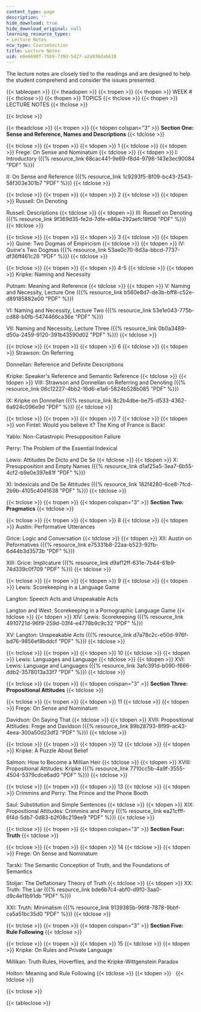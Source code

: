 ```yaml
---
content_type: page
description: ''
hide_download: true
hide_download_original: null
learning_resource_types:
- Lecture Notes
ocw_type: CourseSection
title: Lecture Notes
uid: e0e6690f-75b9-739d-5d27-a2a936dab618
---
```


The lecture notes are closely tied to the readings and are designed to help the student comprehend and consider the issues presented.

{{< tableopen >}}
{{< theadopen >}}
{{< tropen >}}
{{< thopen >}}
WEEK #
{{< thclose >}}
{{< thopen >}}
TOPICS
{{< thclose >}}
{{< thopen >}}
LECTURE NOTES
{{< thclose >}}

{{< trclose >}}

{{< theadclose >}}
{{< tropen >}}
{{< tdopen colspan="3" >}}
**Section One: Sense and Reference, Names and Descriptions**
{{< tdclose >}}

{{< trclose >}}
{{< tropen >}}
{{< tdopen >}}
1
{{< tdclose >}}
{{< tdopen >}}
Frege: On Sense and Nominatum
{{< tdclose >}}
{{< tdopen >}}
I: Introductory ({{% resource_link 68cac441-9e69-f8d4-9798-143e3ec90084 "PDF" %}})  
  
II: On Sense and Reference ({{% resource_link 1c9293f5-8f09-bc43-2543-58f303e301b7 "PDF" %}})
{{< tdclose >}}

{{< trclose >}}
{{< tropen >}}
{{< tdopen >}}
2
{{< tdclose >}}
{{< tdopen >}}
Russell: On Denoting  
  
Russell: Descriptions
{{< tdclose >}}
{{< tdopen >}}
III: Russell on Denoting ({{% resource_link 9f369d35-fe2d-7dfe-e86a-292aefc18f06 "PDF" %}})
{{< tdclose >}}

{{< trclose >}}
{{< tropen >}}
{{< tdopen >}}
3
{{< tdclose >}}
{{< tdopen >}}
Quine: Two Dogmas of Empiricism
{{< tdclose >}}
{{< tdopen >}}
IV: Quine's Two Dogmas ({{% resource_link 53ae0c70-8d3a-bbcd-7737-df36ff461c26 "PDF" %}})
{{< tdclose >}}

{{< trclose >}}
{{< tropen >}}
{{< tdopen >}}
4-5
{{< tdclose >}}
{{< tdopen >}}
Kripke: Naming and Necessity  
  
Putnam: Meaning and Reference
{{< tdclose >}}
{{< tdopen >}}
V: Naming and Necessity, Lecture One ({{% resource_link b560e8d7-de3b-bff8-c52e-d89185882e00 "PDF" %}})  
  
VI: Naming and Necessity, Lecture Two ({{% resource_link 53e1e043-775b-cd88-b0fb-5474466ca36e "PDF" %}})  
  
VII: Naming and Necessity, Lecture Three ({{% resource_link 0b0a3489-d50a-2459-9120-391b43590d02 "PDF" %}})
{{< tdclose >}}

{{< trclose >}}
{{< tropen >}}
{{< tdopen >}}
6
{{< tdclose >}}
{{< tdopen >}}
Strawson: On Referring  
  
Donnellan: Reference and Definite Descriptions  
  
Kripke: Speaker's Reference and Semantic Reference
{{< tdclose >}}
{{< tdopen >}}
VIII: Strawson and Donnellan on Referring and Denoting ({{% resource_link 06c12227-4bb2-16d6-e1a6-5824b528b085 "PDF" %}})  
  
IX: Kripke on Donnellan ({{% resource_link 8c2b4dbe-be75-d533-4362-6a924c096e9d "PDF" %}})
{{< tdclose >}}

{{< trclose >}}
{{< tropen >}}
{{< tdopen >}}
7
{{< tdclose >}}
{{< tdopen >}}
von Fintel: Would you believe it? The King of France is Back!  
  
Yablo: Non-Catastropic Presupposition Failure  
  
Perry: The Problem of the Essential Indexical  
  
Lewis: Attitudes De Dicto and De Se
{{< tdclose >}}
{{< tdopen >}}
X: Presupposition and Empty Names ({{% resource_link d1af25a5-3ea7-6b55-4cf2-b9e0e397e81f "PDF" %}})  
  
XI: Indexicals and De Se Attitudes ({{% resource_link 182f4280-6ce8-7fcd-2b9b-4105c4041638 "PDF" %}})
{{< tdclose >}}

{{< trclose >}}
{{< tropen >}}
{{< tdopen colspan="3" >}}
**Section Two: Pragmatics**
{{< tdclose >}}

{{< trclose >}}
{{< tropen >}}
{{< tdopen >}}
8
{{< tdclose >}}
{{< tdopen >}}
Austin: Performative Utterances  
  
Grice: Logic and Conversation
{{< tdclose >}}
{{< tdopen >}}
XII: Austin on Peformatives ({{% resource_link e75331b8-22aa-b523-92fb-6d44b3d3573b "PDF" %}})  
  
XIII: Grice: Implicature ({{% resource_link d9af12ff-631e-7b44-61b9-74d339c0f709 "PDF" %}})
{{< tdclose >}}

{{< trclose >}}
{{< tropen >}}
{{< tdopen >}}
9
{{< tdclose >}}
{{< tdopen >}}
Lewis: Scorekeeping in a Language Game  
  
Langton: Speech Acts and Unspeakable Acts  
  
Langton and West: Scorekeeping in a Pornographic Language Game
{{< tdclose >}}
{{< tdopen >}}
XIV: Lewis: Scorekeeping ({{% resource_link 4910721d-96f9-259d-03f4-e4778b9c9c32 "PDF" %}})  
  
XV: Langton: Unspeakable Acts ({{% resource_link d7a78c2c-e50d-976f-bd76-9856ef8bddcf "PDF" %}})
{{< tdclose >}}

{{< trclose >}}
{{< tropen >}}
{{< tdopen >}}
10
{{< tdclose >}}
{{< tdopen >}}
Lewis: Languages and Language
{{< tdclose >}}
{{< tdopen >}}
XVI: Lewis: Language and Languages ({{% resource_link 3afc391d-b090-f666-ddb2-3578013a33f7 "PDF" %}})
{{< tdclose >}}

{{< trclose >}}
{{< tropen >}}
{{< tdopen colspan="3" >}}
**Section Three: Propositional Attitudes**
{{< tdclose >}}

{{< trclose >}}
{{< tropen >}}
{{< tdopen >}}
11
{{< tdclose >}}
{{< tdopen >}}
Frege: On Sense and Nominatum  
  
Davidson: On Saying That
{{< tdclose >}}
{{< tdopen >}}
XVII: Propositional Attitudes: Frege and Davidson ({{% resource_link 89b28793-8f99-ac43-4eea-300a50d23df2 "PDF" %}})
{{< tdclose >}}

{{< trclose >}}
{{< tropen >}}
{{< tdopen >}}
12
{{< tdclose >}}
{{< tdopen >}}
Kripke: A Puzzle About Belief  
  
Salmon: How to Become a Millian Heir
{{< tdclose >}}
{{< tdopen >}}
XVIII: Propositional Attitudes: Kripke ({{% resource_link 7710cc5b-4a9f-3555-4504-5379cdce6ad0 "PDF" %}})
{{< tdclose >}}

{{< trclose >}}
{{< tropen >}}
{{< tdopen >}}
13
{{< tdclose >}}
{{< tdopen >}}
Crimmins and Perry: The Prince and the Phone Booth  
  
Saul: Substitution and Simple Sentences
{{< tdclose >}}
{{< tdopen >}}
XIX: Propositional Attitudes: Crimmins and Perry ({{% resource_link ea21cfff-6f4d-5db7-0d83-b2f08c219ee9 "PDF" %}})
{{< tdclose >}}

{{< trclose >}}
{{< tropen >}}
{{< tdopen colspan="3" >}}
**Section Four: Truth**
{{< tdclose >}}

{{< trclose >}}
{{< tropen >}}
{{< tdopen >}}
14
{{< tdclose >}}
{{< tdopen >}}
Frege: On Sense and Nominatum  
  
Tarski: The Semantic Conception of Truth, and the Foundations of Semantics  
  
Stoljar: The Deflationary Theory of Truth
{{< tdclose >}}
{{< tdopen >}}
XX: Truth: The Liar ({{% resource_link bde6b7c4-abf0-d9f0-3aa0-d9c4e11b91db "PDF" %}})  
  
XXI: Truth: Minimalism ({{% resource_link 9139385b-96f8-7878-9bbf-ca5a51bc35d0 "PDF" %}})
{{< tdclose >}}

{{< trclose >}}
{{< tropen >}}
{{< tdopen colspan="3" >}}
**Section Five: Rule Following**
{{< tdclose >}}

{{< trclose >}}
{{< tropen >}}
{{< tdopen >}}
15
{{< tdclose >}}
{{< tdopen >}}
Kripke: On Rules and Private Language  
  
Millikan: Truth Rules, Hoverflies, and the Kripke-Wittgenstein Paradox  
  
Holton: Meaning and Rule Following
{{< tdclose >}}
{{< tdopen >}}
 
{{< tdclose >}}

{{< trclose >}}

{{< tableclose >}}
